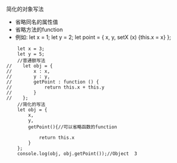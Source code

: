 简化的对象写法
* 省略同名的属性值
* 省略方法的function
* 例如:
  let x = 1;
  let y = 2;
  let point = {
    x,
    y,
    setX (x) {this.x = x}
  };





```
    let x = 3;
    let y = 5;
    //普通额写法
//    let obj = {
//        x : x,
//        y : y,
//        getPoint : function () {
//            return this.x + this.y
//        }
//    };
    //简化的写法
    let obj = {
        x,
        y,
        getPoint(){//可以省略函数的function
        
            return this.x
        }
    };
    console.log(obj, obj.getPoint());//Object  3
```

